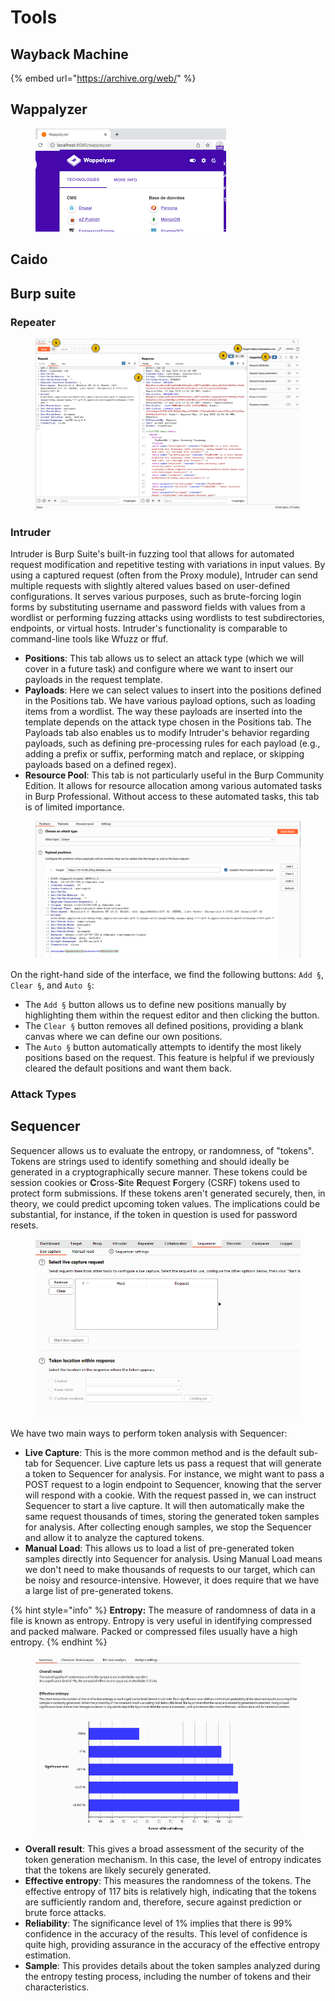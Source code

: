 # Tools

## Wayback Machine

{% embed url="https://archive.org/web/" %}

## **Wappalyzer**

<figure><img src="../../../../../../.gitbook/assets/images.png" alt=""><figcaption></figcaption></figure>

## Caido

## Burp suite

### Repeater

<figure><img src="../../../../../../.gitbook/assets/3a4a4ee2008a2ed6a1aa8e9af3601ab2.png" alt=""><figcaption></figcaption></figure>

### Intruder

Intruder is Burp Suite's built-in fuzzing tool that allows for automated request modification and repetitive testing with variations in input values. By using a captured request (often from the Proxy module), Intruder can send multiple requests with slightly altered values based on user-defined configurations. It serves various purposes, such as brute-forcing login forms by substituting username and password fields with values from a wordlist or performing fuzzing attacks using wordlists to test subdirectories, endpoints, or virtual hosts. Intruder's functionality is comparable to command-line tools like Wfuzz or ffuf.

* **Positions**: This tab allows us to select an attack type (which we will cover in a future task) and configure where we want to insert our payloads in the request template.
* **Payloads**: Here we can select values to insert into the positions defined in the Positions tab. We have various payload options, such as loading items from a wordlist. The way these payloads are inserted into the template depends on the attack type chosen in the Positions tab. The Payloads tab also enables us to modify Intruder's behavior regarding payloads, such as defining pre-processing rules for each payload (e.g., adding a prefix or suffix, performing match and replace, or skipping payloads based on a defined regex).
* **Resource Pool**: This tab is not particularly useful in the Burp Community Edition. It allows for resource allocation among various automated tasks in Burp Professional. Without access to these automated tasks, this tab is of limited importance.

<figure><img src="../../../../../../.gitbook/assets/1372bbafab835e10806ee6beb6681f36.png" alt=""><figcaption></figcaption></figure>

On the right-hand side of the interface, we find the following buttons: `Add §`, `Clear §`, and `Auto §`:

* The `Add §` button allows us to define new positions manually by highlighting them within the request editor and then clicking the button.
* The `Clear §` button removes all defined positions, providing a blank canvas where we can define our own positions.
* The `Auto §` button automatically attempts to identify the most likely positions based on the request. This feature is helpful if we previously cleared the default positions and want them back.

### Attack Types



## Sequencer

Sequencer allows us to evaluate the entropy, or randomness, of "tokens". Tokens are strings used to identify something and should ideally be generated in a cryptographically secure manner. These tokens could be session cookies or **C**ross-**S**ite **R**equest **F**orgery (CSRF) tokens used to protect form submissions. If these tokens aren't generated securely, then, in theory, we could predict upcoming token values. The implications could be substantial, for instance, if the token in question is used for password resets.

<figure><img src="../../../../../../.gitbook/assets/dab1d10ba6ae4740453d593706cff315.png" alt="" width="563"><figcaption></figcaption></figure>

We have two main ways to perform token analysis with Sequencer:

* **Live Capture**: This is the more common method and is the default sub-tab for Sequencer. Live capture lets us pass a request that will generate a token to Sequencer for analysis. For instance, we might want to pass a POST request to a login endpoint to Sequencer, knowing that the server will respond with a cookie. With the request passed in, we can instruct Sequencer to start a live capture. It will then automatically make the same request thousands of times, storing the generated token samples for analysis. After collecting enough samples, we stop the Sequencer and allow it to analyze the captured tokens.
* **Manual Load**: This allows us to load a list of pre-generated token samples directly into Sequencer for analysis. Using Manual Load means we don't need to make thousands of requests to our target, which can be noisy and resource-intensive. However, it does require that we have a large list of pre-generated tokens.

{% hint style="info" %}
**Entropy:** The measure of randomness of data in a file is known as entropy. Entropy is very useful in identifying compressed and packed malware. Packed or compressed files usually have a high entropy.
{% endhint %}

<figure><img src="../../../../../../.gitbook/assets/ff780f0e74d75191ea4945dbe7794a29.png" alt="" width="563"><figcaption></figcaption></figure>

* **Overall result**: This gives a broad assessment of the security of the token generation mechanism. In this case, the level of entropy indicates that the tokens are likely securely generated.
* **Effective entropy**: This measures the randomness of the tokens. The effective entropy of 117 bits is relatively high, indicating that the tokens are sufficiently random and, therefore, secure against prediction or brute force attacks.
* **Reliability**: The significance level of 1% implies that there is 99% confidence in the accuracy of the results. This level of confidence is quite high, providing assurance in the accuracy of the effective entropy estimation.
* **Sample**: This provides details about the token samples analyzed during the entropy testing process, including the number of tokens and their characteristics.
